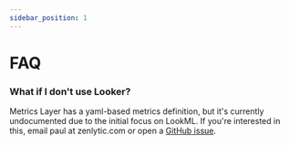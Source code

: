 ```yaml
---
sidebar_position: 1
---
```


# FAQ

### What if I don't use Looker?

Metrics Layer has a yaml-based metrics definition, but it's currently undocumented due to the initial focus on LookML. If you're interested in this, email paul at zenlytic.com or open a [GitHub issue](https://github.com/Zenlytic/metrics_layer/issues).


